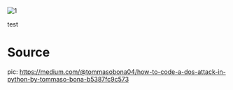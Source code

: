![1](https://github.com/dongsub-joung/mahouka_Tatsuya-project/assets/59364300/a3a50545-d9b1-4f0b-8957-457efeeb0527)

test

# Source
pic: https://medium.com/@tommasobona04/how-to-code-a-dos-attack-in-python-by-tommaso-bona-b5387fc9c573
